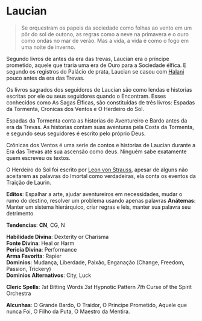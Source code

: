 # Laucian

> Se orquestram os papeis da sociedade como folhas ao vento em um pôr do sol de outono, as regras como a neve na primavera e o ouro como ondas no mar de verão. Mas a vida, a vida é como o fogo em uma noite de inverno.

Segundo livros de antes da era das trevas, Laucian era o príncipe prometido, aquele que traria uma era de Ouro para a Sociedade élfica. E segundo os registros do Palácio de prata, Laucian se casou com [Halani](./Halani.md) pouco antes da era das Trevas.  

Os livros sagrados dos seguidores de Laucian são como lendas e historias escritas por ele ou seus seguidores quando o Encontram. Esses conhecidos como As Sagas Élficas, são constituídas de três livros: Espadas da Tormenta, Cronicas dos Ventos e O Herdeiro do Sol.

Espadas da Tormenta conta as historias do Aventureiro e Bardo antes da era da Trevas. As historias contam suas aventuras pela Costa da Tormenta, e segundo seus seguidores é escrito pelo próprio Deus.  

Crônicas dos Ventos é uma serie de contos e historias de Laucian durante a Era das Trevas até sua ascensão como deus. Ninguém sabe exatamente quem escreveu os textos.  

O Herdeiro do Sol foi escrito por [Leon von Strauss](../Imortais/Leon.md), apesar de alguns não aceitarem as palavras do Imortal como verdadeiras, ela conta os eventos da Traição de Laurin.  

**Editos**: Espalhar a arte, ajudar aventureiros em necessidades, mudar o rumo do destino, resolver um problema usando apenas palavras
**Anátemas**: Manter um sistema hierárquico, criar regras e leis, manter sua palavra seu detrimento

**Tendencias**: **CN**, CG, N

**Habilidade Divina**: Dexterity or Charisma  
**Fonte Divina**: Heal or Harm  
**Pericia Divina**: Performance  
**Arma Favorita**: Rapier  
**Dominios**: Mudança, Liberdade, Paixão, Enganação (Change, Freedom, Passion, Trickery)  
**Dominios Alternativos**: City, Luck

**Cleric Spells**: *1st* Bitting Words *3st* Hypnotic Pattern *7th* Curse of the Spirit Orchestra

**Alcunhas**: O Grande Bardo, O Traidor, O Principe Prometido, Aquele que nunca Foi, O Filho da Puta, O Maestro da Mentira.
